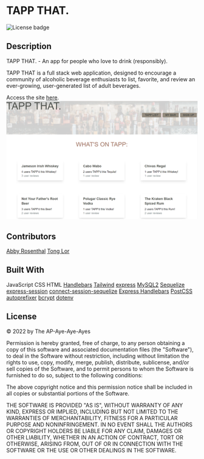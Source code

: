 # TAPP THAT.
![License badge](https://img.shields.io/badge/license-MIT-blue)

## Description
TAPP THAT. - An app for people who love to drink (responsibly).

TAPP THAT is a full stack web application, designed to encourage a community of alcoholic beverage enthusiasts to list, favorite, and review an ever-growing, user-generated list of adult beverages.

Access the site [here](https://pour-me-another.herokuapp.com/).
![Screenshot](./assets/images/tappthat_screenshot.png)

## Contributors
[Abby Rosenthal](https://github.com/AbbyRosenthal)
[Tong Lor](https://github.com/tlor0026)

## Built With
JavaScript
CSS
HTML
[Handlebars](https://www.npmjs.com/package/handlebars)
[Tailwind](https://tailwindcss.com/docs/installation)
[express](https://www.npmjs.com/package/express)
[MySQL2](https://www.npmjs.com/package/mysql2)
[Sequelize](https://www.npmjs.com/package/sequelize)
[express-session](https://www.npmjs.com/package/express-session)
[connect-session-sequelize](https://www.npmjs.com/package/connect-session-sequelize)
[Express Handlebars](https://www.npmjs.com/package/express-handlebars)
[PostCSS](https://www.npmjs.com/package/postcss)
[autoprefixer](https://www.npmjs.com/package/autoprefixer)
[bcrypt](https://www.npmjs.com/package/bcrypt)
[dotenv](https://www.npmjs.com/package/dotenv)

## License
&copy; 2022 by The AP-Aye-Aye-Ayes

Permission is hereby granted, free of charge, to any person obtaining a copy of this software and associated documentation files (the "Software"), to deal in the Software without restriction, including without limitation the rights to use, copy, modify, merge, publish, distribute, sublicense, and/or sell copies of the Software, and to permit persons to whom the Software is furnished to do so, subject to the following conditions:

The above copyright notice and this permission notice shall be included in all copies or substantial portions of the Software.

THE SOFTWARE IS PROVIDED "AS IS", WITHOUT WARRANTY OF ANY KIND, EXPRESS OR IMPLIED, INCLUDING BUT NOT LIMITED TO THE WARRANTIES OF MERCHANTABILITY, FITNESS FOR A PARTICULAR PURPOSE AND NONINFRINGEMENT. IN NO EVENT SHALL THE AUTHORS OR COPYRIGHT HOLDERS BE LIABLE FOR ANY CLAIM, DAMAGES OR OTHER LIABILITY, WHETHER IN AN ACTION OF CONTRACT, TORT OR OTHERWISE, ARISING FROM, OUT OF OR IN CONNECTION WITH THE SOFTWARE OR THE USE OR OTHER DEALINGS IN THE SOFTWARE.
